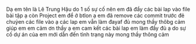 Dạ em tên là Lê Trung Hậu do 1 số sự cố nên em đã đẩy các bài lap vào file bài tập ạ còn Project em để ở btlon ạ em đã remove các commit trước đẻ chuỷen các file vào ạ các lap em vẫn làm đayaf đủ mong thầy thôbg cảm giúp em em cảm ơn thầy ạ
em cam kết các bài lap em làm đầy đủ ạ do sự cố dự án của em mới dẫn đến tình trạng này mong thầy thông cảm
